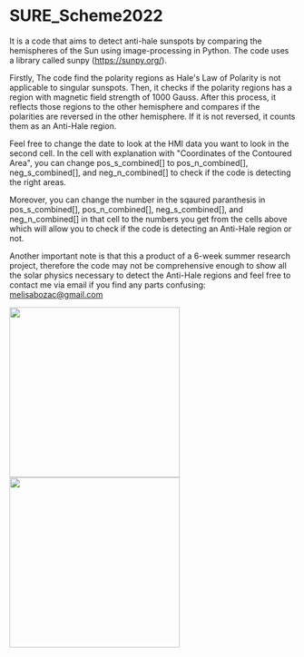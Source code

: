 # SURE_Scheme2022
It is a code that aims to detect anti-hale sunspots by comparing the hemispheres of the Sun using image-processing in Python. The code uses a library called sunpy (https://sunpy.org/).

Firstly, The code find the polarity regions as Hale's Law of Polarity is not applicable to singular sunspots. Then, it checks if the polarity regions has a region with magnetic field strength of 1000 Gauss. After this process, it reflects those regions to the other hemisphere and compares if the polarities are reversed in the other hemisphere. If it is not reversed, it counts them as an Anti-Hale region. 


Feel free to change the date to look at the HMI data you want to look in the second cell.
In the cell with explanation with "Coordinates of the Contoured Area", you can change pos_s_combined[] to pos_n_combined[], neg_s_combined[], and neg_n_combined[] to check if the code is detecting the right areas.


Moreover, you can change the number in the sqaured paranthesis in pos_s_combined[], pos_n_combined[], neg_s_combined[], and neg_n_combined[] in that cell to the numbers you get from the cells above which will allow you to check if the code is detecting an Anti-Hale  region or not.


Another important note is that this a product of a 6-week summer research project, therefore the code may not be comprehensive enough to show all the solar physics necessary to detect the Anti-Hale regions and feel free to contact me via email if you find any parts confusing: melisabozac@gmail.com


<img src="[https://lh6.googleusercontent.com/OPjROftK5_2aB3sRcqobZEaekku1N_W-kS6PbySHaEZ8QSi7c78RDv-K3OVMFqy3mKr2MnxtSJUYmVvlljg9cgNY6Pajzk39nDKym6ObwBgmddJ4C0-lKlxMj5K0TBCKdQ=w1280]"  width="300" height="300">
<img src="[https://lh3.googleusercontent.com/_05AaIpShgKCf0T2NVNLmflNK4U5fy0E6tCimqgFC3r9nnSNk83U8uC9bisG6ag2iLXg5G3Baict2IkByl4uoJnXAmeglpfdfuPImiLyKndGltdIqD3sfTKp9avutCYDMw=w1280]"  width="300" height="300">
